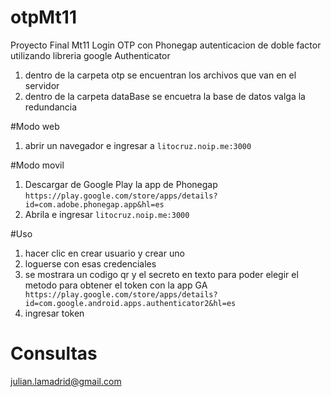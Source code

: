 # otpMt11
Proyecto Final Mt11
Login OTP con Phonegap
autenticacion de doble factor utilizando libreria google Authenticator

1. dentro de la carpeta otp se encuentran los archivos que van en el servidor 
1. dentro de la carpeta dataBase se encuetra la base de datos valga la redundancia

#Modo web
1. abrir un navegador e ingresar a ```litocruz.noip.me:3000```

#Modo movil
1. Descargar de Google Play la app de Phonegap ```https://play.google.com/store/apps/details?id=com.adobe.phonegap.app&hl=es```
2. Abrila e ingresar ```litocruz.noip.me:3000```

#Uso
1. hacer clic en crear usuario y crear uno
1. loguerse con esas credenciales
1. se mostrara un codigo qr y el secreto en texto para poder elegir el metodo para obtener el token con la app GA ``` https://play.google.com/store/apps/details?id=com.google.android.apps.authenticator2&hl=es```
1. ingresar token

# Consultas
julian.lamadrid@gmail.com

